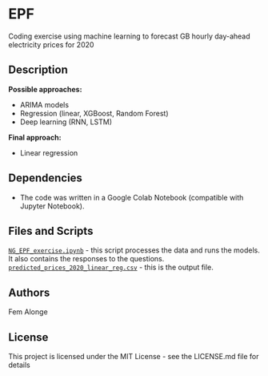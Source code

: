 # EPF

Coding exercise using machine learning to forecast GB hourly day-ahead electricity prices for 2020

## Description

**Possible approaches:**
- ARIMA models
- Regression (linear, XGBoost, Random Forest)
- Deep learning (RNN, LSTM)

**Final approach:**
- Linear regression

## Dependencies

* The code was written in a Google Colab Notebook (compatible with Jupyter Notebook).

## Files and Scripts
[`NG_EPF_exercise.ipynb`](NG_EPF_exercise.ipynb) - this script processes the data and runs the models. It also contains the responses to the questions. 
[`predicted_prices_2020_linear_reg.csv`](predicted_prices_2020_linear_reg.csv) - this is the output file. 

## Authors

Fem Alonge 

## License

This project is licensed under the MIT License - see the LICENSE.md file for details
